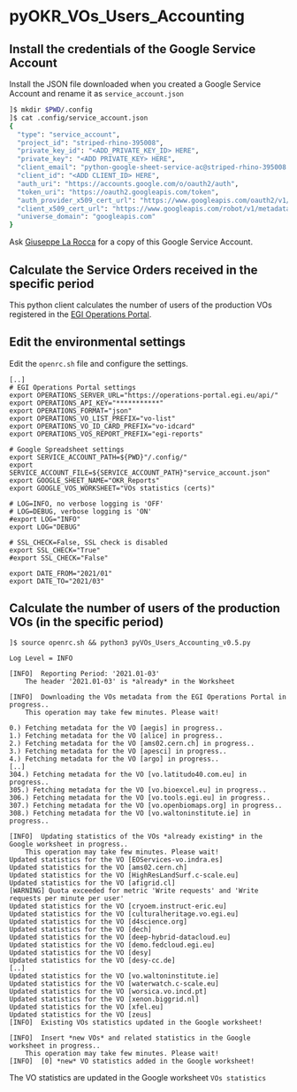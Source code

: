 # pyOKR_VOs_Users_Accounting

## Install the credentials of the Google Service Account

Install the JSON file downloaded when you created a Google Service Account and rename it as `service_account.json`

```bash
]$ mkdir $PWD/.config
]$ cat .config/service_account.json
{
  "type": "service_account",
  "project_id": "striped-rhino-395008",
  "private_key_id": "<ADD_PRIVATE_KEY_ID> HERE",
  "private_key": "<ADD PRIVATE_KEY> HERE",
  "client_email": "python-google-sheet-service-ac@striped-rhino-395008.iam.gserviceaccount.com",
  "client_id": "<ADD CLIENT_ID> HERE",
  "auth_uri": "https://accounts.google.com/o/oauth2/auth",
  "token_uri": "https://oauth2.googleapis.com/token",
  "auth_provider_x509_cert_url": "https://www.googleapis.com/oauth2/v1/certs",
  "client_x509_cert_url": "https://www.googleapis.com/robot/v1/metadata/x509/python-google-sheet-service-ac%40striped-rhino-395008.iam.gserviceaccount.com",
  "universe_domain": "googleapis.com"
}
```

Ask [Giuseppe La Rocca](mailto:giuseppe.larocca@egi.eu) for a copy of this Google Service Account.

## Calculate the Service Orders received in the specific period

This python client calculates the number of users of the production VOs registered in the [EGI Operations Portal](https://operations-portal.egi.eu/).

## Edit the environmental settings

Edit the `openrc.sh` file and configure the settings.

```
[..]
# EGI Operations Portal settings
export OPERATIONS_SERVER_URL="https://operations-portal.egi.eu/api/"
export OPERATIONS_API_KEY="***********"
export OPERATIONS_FORMAT="json"
export OPERATIONS_VO_LIST_PREFIX="vo-list"
export OPERATIONS_VO_ID_CARD_PREFIX="vo-idcard"
export OPERATIONS_VOS_REPORT_PREFIX="egi-reports"

# Google Spreadsheet settings
export SERVICE_ACCOUNT_PATH=${PWD}"/.config/"
export SERVICE_ACCOUNT_FILE=${SERVICE_ACCOUNT_PATH}"service_account.json"
export GOOGLE_SHEET_NAME="OKR_Reports"
export GOOGLE_VOS_WORKSHEET="VOs statistics (certs)"

# LOG=INFO, no verbose logging is 'OFF'
# LOG=DEBUG, verbose logging is 'ON'
#export LOG="INFO"
export LOG="DEBUG"

# SSL_CHECK=False, SSL check is disabled
export SSL_CHECK="True"
#export SSL_CHECK="False"

export DATE_FROM="2021/01"
export DATE_TO="2021/03"
```

## Calculate the number of users of the production VOs (in the specific period)

```
]$ source openrc.sh && python3 pyVOs_Users_Accounting_v0.5.py

Log Level = INFO

[INFO] 	Reporting Period: '2021.01-03'
	The header '2021.01-03' is *already* in the Worksheet

[INFO] 	Downloading the VOs metadata from the EGI Operations Portal in progress..
	This operation may take few minutes. Please wait!

0.) Fetching metadata for the VO [aegis] in progress..
1.) Fetching metadata for the VO [alice] in progress..
2.) Fetching metadata for the VO [ams02.cern.ch] in progress..
3.) Fetching metadata for the VO [apesci] in progress..
4.) Fetching metadata for the VO [argo] in progress..
[..]
304.) Fetching metadata for the VO [vo.latitudo40.com.eu] in progress..
305.) Fetching metadata for the VO [vo.bioexcel.eu] in progress..
306.) Fetching metadata for the VO [vo.tools.egi.eu] in progress..
307.) Fetching metadata for the VO [vo.openbiomaps.org] in progress..
308.) Fetching metadata for the VO [vo.waltoninstitute.ie] in progress..

[INFO] 	Updating statistics of the VOs *already existing* in the Google worksheet in progress..
	This operation may take few minutes. Please wait!
Updated statistics for the VO [EOServices-vo.indra.es]
Updated statistics for the VO [ams02.cern.ch]
Updated statistics for the VO [HighResLandSurf.c-scale.eu]
Updated statistics for the VO [afigrid.cl]
[WARNING] Quota exceeded for metric 'Write requests' and 'Write requests per minute per user'
Updated statistics for the VO [cryoem.instruct-eric.eu]
Updated statistics for the VO [culturalheritage.vo.egi.eu]
Updated statistics for the VO [d4science.org]
Updated statistics for the VO [dech]
Updated statistics for the VO [deep-hybrid-datacloud.eu]
Updated statistics for the VO [demo.fedcloud.egi.eu]
Updated statistics for the VO [desy]
Updated statistics for the VO [desy-cc.de]
[..]
Updated statistics for the VO [vo.waltoninstitute.ie]
Updated statistics for the VO [waterwatch.c-scale.eu]
Updated statistics for the VO [worsica.vo.incd.pt]
Updated statistics for the VO [xenon.biggrid.nl]
Updated statistics for the VO [xfel.eu]
Updated statistics for the VO [zeus]
[INFO]  Existing VOs statistics updated in the Google worksheet!

[INFO] 	Insert *new VOs* and related statistics in the Google worksheet in progress..
	This operation may take few minutes. Please wait!
[INFO]  [0] *new* VO statistics added in the Google worksheet!
```

The VO statistics are updated in the Google worksheet `VOs statistics`
